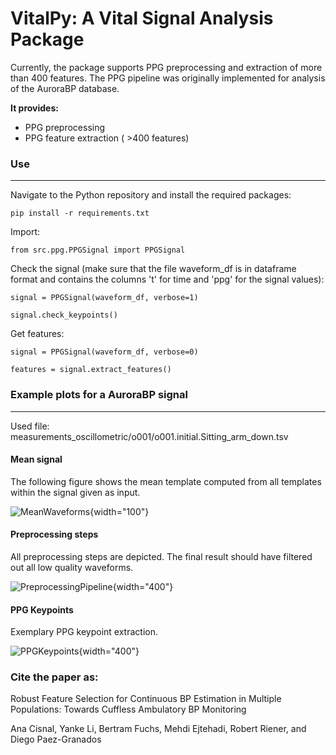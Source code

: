 # VitalPy: A Vital Signal Analysis Package

Currently, the package supports PPG preprocessing and extraction of more than 400 features. The PPG pipeline was originally implemented for analysis of the AuroraBP database.

**It provides:**
- PPG preprocessing
- PPG feature extraction ( >400 features)

### Use
----------------------

Navigate to the Python repository and install the required packages:

```pip install -r requirements.txt```

Import:

```from src.ppg.PPGSignal import PPGSignal```

Check the signal (make sure that the file waveform_df is in dataframe format and contains the columns 't' for time and 'ppg' for the signal values):

```signal = PPGSignal(waveform_df, verbose=1)```

```signal.check_keypoints()```

Get features:

```signal = PPGSignal(waveform_df, verbose=0)```

```features = signal.extract_features()```



### Example plots for a AuroraBP signal
----------------------

Used file: measurements_oscillometric/o001/o001.initial.Sitting_arm_down.tsv

#### Mean signal

The following figure shows the mean template computed from all templates within the signal given as input.

![MeanWaveforms](https://github.com/SCAI-Lab/VitalPy/assets/33239037/5a8136b0-f9fc-49a4-b345-d2609a5113de){width="100"}

#### Preprocessing steps

All preprocessing steps are depicted. The final result should have filtered out all low quality waveforms.

![PreprocessingPipeline](https://github.com/SCAI-Lab/VitalPy/assets/33239037/f9e518d6-4fa7-4a7b-b9f8-990c20b87a51){width="400"}

#### PPG Keypoints

Exemplary PPG keypoint extraction.

![PPGKeypoints](https://github.com/SCAI-Lab/VitalPy/assets/33239037/84c44e52-2a07-4faf-b142-45a8e17486ee){width="400"}

### Cite the paper as:

Robust Feature Selection for Continuous BP Estimation in Multiple Populations: Towards Cuffless Ambulatory BP Monitoring

Ana Cisnal, Yanke Li, Bertram Fuchs, Mehdi Ejtehadi, Robert Riener, and Diego Paez-Granados
